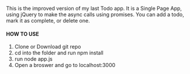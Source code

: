 This is the improved version of my last Todo app. It is a Single Page App, using jQuery to make the async calls using promises.
You can add a todo, mark it as complete, or delete one.

#### HOW TO USE #####

1) Clone or Download git repo
2) cd into the folder and run npm install
3) run node app.js
4) Open a broswer and go to localhost:3000
